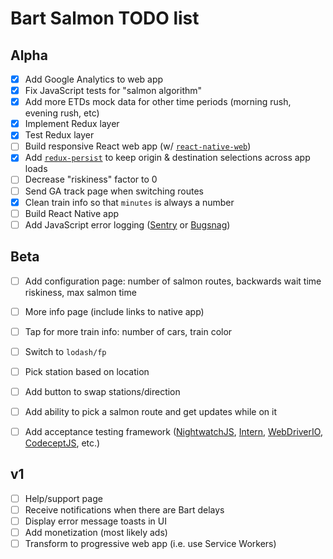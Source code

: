 # Bart Salmon TODO list

## Alpha

- [x] Add Google Analytics to web app
- [x] Fix JavaScript tests for "salmon algorithm"
- [x] Add more ETDs mock data for other time periods (morning rush, evening rush, etc)
- [x] Implement Redux layer
- [x] Test Redux layer
- [ ] Build responsive React web app (w/ [`react-native-web`](https://github.com/necolas/react-native-web/))
- [x] Add [`redux-persist`](https://github.com/rt2zz/redux-persist) to keep origin & destination selections across app loads
- [ ] Decrease "riskiness" factor to 0
- [ ] Send GA track page when switching routes
- [x] Clean train info so that `minutes` is always a number
- [ ] Build React Native app
- [ ] Add JavaScript error logging ([Sentry](https://sentry.io/) or [Bugsnag](https://bugsnag.com/))

## Beta

- [ ] Add configuration page: number of salmon routes, backwards wait time riskiness, max salmon time
- [ ] More info page (include links to native app)
- [ ] Tap for more train info: number of cars, train color
- [ ] Switch to `lodash/fp`
- [ ] Pick station based on location
- [ ] Add button to swap stations/direction
- [ ] Add ability to pick a salmon route and get updates while on it
- [ ] Add acceptance testing framework ([NightwatchJS](http://nightwatchjs.org/), [Intern](https://theintern.github.io/), [WebDriverIO](http://webdriver.io/), [CodeceptJS](http://codecept.io/), etc.)


## v1

- [ ] Help/support page
- [ ] Receive notifications when there are Bart delays
- [ ] Display error message toasts in UI
- [ ] Add monetization (most likely ads)
- [ ] Transform to progressive web app (i.e. use Service Workers)
